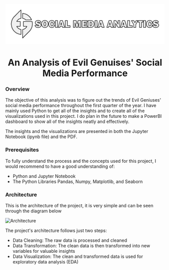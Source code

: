 ![Banner](EG-SMA-Banner.png)
# <div align="center">An Analysis of Evil Genuises' Social Media Performance </div>
### Overview

The objective of this analysis was to figure out the trends of Evil Geniuses' social media performance throughout the first quarter of the year. I have mainly used Python to get all of the insights and to create all of the visualizations used in this project.
I do plan in the future to make a PowerBI dashboard to show all of the insights neatly and effectively.

The insights and the visualizations are presented in both the Jupyter Notebook (ipynb file) and the PDF.

### Prerequisites
To fully understand the process and the concepts used for this project, I would recommend to have a good understanding of:
- Python and Jupyter Notebook
- The Python Libraries Pandas, Numpy, Matplotlib, and Seaborn

### Architecture
This is the architecture of the project, it is very simple and can be seen through the diagram below

![Architecture](https://mermaid.ink/img/pako:eNp9kcFuwyAQRH9lxdn-AR8qJdiRIrlV5VTJxZetwTEqBgvWbVPsfy8mqtReyomF4c1oCKyzQrKC9dp-dAM6grppDcS1C6HZXYCfznA41hX06Ise815pmXf-fV0hzx8WriUaKJEQLooGeL7RYE0Uv27iKU0L7EPgdbV7-od2N90naPVJDjvK4MWh8b11YwZoBNQWxQI8hIOK09F4dR3IpyvuJJKEs_IzavWFpKzxf2P8ePDkERGbUC5QJh5qaORkYwG_o02i356xjI3SjahErCpsmJbRIEfZsiJuBbq3lrVmjTqcyZ5upmMFuVlmbJ5EDFYqvDocWQRrH0-lUGTd47379AXrN6mXhlo?type=png)

The project's architecture follows just two steps:
- Data Cleaning: The raw data is processed and cleaned
- Data Transformation: The clean data is then transformed into new variables for valuable insights
- Data Visualization: The clean and transformed data is used for exploratory data analysis (EDA)

